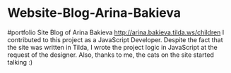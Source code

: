 # Website-Blog-Arina-Bakieva
#portfolio
Site Blog of Arina Bakieva http://arina.bakieva.tilda.ws/children
I contributed to this project as a JavaScript Developer. Despite the fact that the site was written in Tilda, I wrote the project logic in JavaScript at the request of the designer. Also, thanks to me, the cats on the site started talking :)
